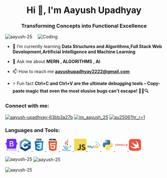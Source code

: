 <h1 align="center">Hi 👋, I'm Aayush Upadhyay</h1>
<h3 align="center">Transforming Concepts into Functional Excellence</h3>
<img align="right" alt="Coding" width="400" src="https://cdn.dribbble.com/users/1162077/screenshots/3848914/programmer.gif">


<p align="left"> <img src="https://komarev.com/ghpvc/?username=aayush-25&label=Profile%20views&color=0e75b6&style=flat" alt="aayush-25" /> </p>

- 🌱 I’m currently learning **Data Structures and Algorithms,Full Stack Web Development,Artificial Intelligence and Machine Learning**

- 💬 Ask me about **MERN , ALGORITHMS , AI**

- 📫 How to reach me **aayushupadhyay2222@gmail.com**

- ⚡ Fun fact **Ctrl+C and Ctrl+V are the ultimate debugging tools – Copy-paste magic that even the most elusive bugs can't escape! 🚀🐛🔍**

<h3 align="left">Connect with me:</h3>
<p align="left">
<a href="https://linkedin.com/in/aayush-upadhyay-63bb3a27b" target="blank"><img align="center" src="https://raw.githubusercontent.com/rahuldkjain/github-profile-readme-generator/master/src/images/icons/Social/linked-in-alt.svg" alt="aayush-upadhyay-63bb3a27b" height="30" width="40" /></a>
<a href="https://instagram.com/im_aayush_25" target="blank"><img align="center" src="https://raw.githubusercontent.com/rahuldkjain/github-profile-readme-generator/master/src/images/icons/Social/instagram.svg" alt="im_aayush_25" height="30" width="40" /></a>
<a href="https://www.hackerrank.com/au2506?hr_r=1" target="blank"><img align="center" src="https://raw.githubusercontent.com/rahuldkjain/github-profile-readme-generator/master/src/images/icons/Social/hackerrank.svg" alt="au2506?hr_r=1" height="30" width="40" /></a>
</p>

<h3 align="left">Languages and Tools:</h3>
<p align="left">
    <a href="https://getbootstrap.com" target="_blank" rel="noreferrer">
        <img src="https://raw.githubusercontent.com/devicons/devicon/master/icons/bootstrap/bootstrap-plain-wordmark.svg" alt="bootstrap" width="40" height="40"/>
    </a>
    <a href="https://www.w3schools.com/cpp/" target="_blank" rel="noreferrer">
        <img src="https://raw.githubusercontent.com/devicons/devicon/master/icons/cplusplus/cplusplus-original.svg" alt="cplusplus" width="40" height="40"/>
    </a>
    <a href="https://www.w3schools.com/css/" target="_blank" rel="noreferrer">
        <img src="https://raw.githubusercontent.com/devicons/devicon/master/icons/css3/css3-original-wordmark.svg" alt="css3" width="40" height="40"/>
    </a>
    <a href="https://www.w3.org/html/" target="_blank" rel="noreferrer">
        <img src="https://raw.githubusercontent.com/devicons/devicon/master/icons/html5/html5-original-wordmark.svg" alt="html5" width="40" height="40"/>
    </a>
    <a href="https://www.java.com" target="_blank" rel="noreferrer">
        <img src="https://raw.githubusercontent.com/devicons/devicon/master/icons/java/java-original.svg" alt="java" width="40" height="40"/>
    </a>
    <a href="https://developer.mozilla.org/en-US/docs/Web/JavaScript" target="_blank" rel="noreferrer">
        <img src="https://raw.githubusercontent.com/devicons/devicon/master/icons/javascript/javascript-original.svg" alt="javascript" width="40" height="40"/>
    </a>
    <a href="https://www.mysql.com/" target="_blank" rel="noreferrer">
        <img src="https://raw.githubusercontent.com/devicons/devicon/master/icons/mysql/mysql-original-wordmark.svg" alt="mysql" width="40" height="40"/>
    </a>
    <a href="https://www.python.org" target="_blank" rel="noreferrer">
        <img src="https://raw.githubusercontent.com/devicons/devicon/master/icons/python/python-original.svg" alt="python" width="40" height="40"/>
    </a>
    <a href="https://www.oracle.com/database/" target="_blank" rel="noreferrer">
        <img src="https://raw.githubusercontent.com/devicons/devicon/master/icons/oracle/oracle-original.svg" alt="oracle" width="40" height="40"/>
    </a>
    <a href="https://developer.apple.com/swift/" target="_blank" rel="noreferrer">
        <img src="https://raw.githubusercontent.com/devicons/devicon/master/icons/swift/swift-original.svg" alt="swift" width="40" height="40"/>
    </a>
</p>


<p><img align="left" src="https://github-readme-stats.vercel.app/api/top-langs?username=aayush-25&show_icons=true&locale=en&layout=compact" alt="aayush-25" /></p>

<p>&nbsp;<img align="center" src="https://github-readme-stats.vercel.app/api?username=aayush-25&show_icons=true&locale=en" alt="aayush-25" /></p>

<p><img align="center" src="https://github-readme-streak-stats.herokuapp.com/?user=aayush-25&" alt="aayush-25" /></p>


